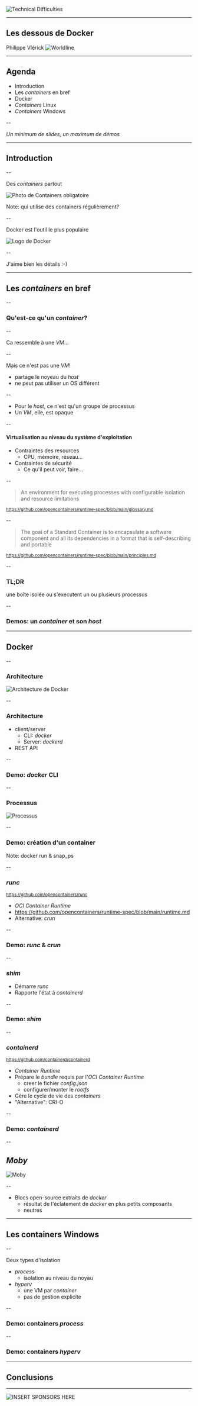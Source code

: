 <!-- .slide: data-background="#5499a8" -->
![Technical Difficulties](img/td.png)

---

## Les dessous de Docker

Philippe Vlérick
![Worldline](img/wl.png)

---

## Agenda

- Introduction
- Les _containers_ en bref
- Docker
- _Containers_ Linux
- _Containers_ Windows

--

_Un minimum de slides, un maximum de démos_

---

## Introduction

--

Des _containers_ partout

![Photo de Containers obligatoire](img/containers.jpg) <!-- .element height="75%" width="75%" -->

Note: qui utilise des containers régulièrement?

--

Docker est l'outil le plus populaire

![Logo de Docker](img/docker-vertical-logo-monochromatic.png) <!-- .element height="25%" width="25%" -->

--

J'aime bien les détails :-)

---

## Les _containers_ en bref

--

### Qu'est-ce qu'un _container_?

--

Ca ressemble à une _VM_...

--

Mais ce n'est pas une _VM_!
- partage le noyeau du _host_
- ne peut pas utiliser un OS différent

--

- Pour le _host_, ce n'est qu'un groupe de processus
- Un _VM_, elle, est opaque

--

#### Virtualisation au niveau du système d'exploitation

- Contraintes des resources
  - CPU, mémoire, réseau...
- Contraintes de sécurité
  - Ce qu'il peut voir, faire...

--

> An environment for executing processes with configurable isolation and resource limitations

<small>https://github.com/opencontainers/runtime-spec/blob/main/glossary.md</small>

--

> The goal of a Standard Container is to encapsulate a software component and all its dependencies in a format that is self-describing and portable

<small>https://github.com/opencontainers/runtime-spec/blob/main/principles.md</small>

--

### TL;DR

une boîte isolée ou s'executent un ou plusieurs processus

--

### Demos: un _container_ et son _host_

---

## Docker

--

### Architecture

![Architecture de Docker](img/docker_arch.png) <!-- .element height="80%" width="80%" -->

--

### Architecture

- client/server
  - CLI: _docker_
  - Server: _dockerd_
- REST API

--

### Demo: _docker_ CLI

--

### Processus

![Processus](img/docker_process.png) <!-- .element height="40%" width="40%" -->

--

### Demo: création d'un container

Note: docker run & snap_ps

--

### _runc_
<small>https://github.com/opencontainers/runc</small>

- _OCI Container Runtime_
- https://github.com/opencontainers/runtime-spec/blob/main/runtime.md
- Alternative: _crun_

--

### Demo: _runc_ & _crun_

--

### _shim_

- Démarre _runc_
- Rapporte l'état à _containerd_

--

### Demo: _shim_

--

### _containerd_

<small>https://github.com/containerd/containerd</small>

- _Container Runtime_
- Prépare le _bundle_ requis par l'_OCI Container Runtime_
  - creer le fichier _config.json_
  - configurer/monter le _rootfs_
- Gère le cycle de vie des _containers_
- "Alternative": CRI-O

--

### Demo: _containerd_

--

## _Moby_

![Moby](/img/moby-project-logo.png)

--

- Blocs open-source extraits de _docker_
  - résultat de l'éclatement de _docker_ en plus petits composants
  - neutres

---

## Les containers Windows

--

Deux types d'isolation
- _process_
  - isolation au niveau du noyau
- _hyperv_
  - une VM par _container_
  - pas de gestion explicite

--

### Demo: containers _process_

--

### Demo: containers _hyperv_

---

## Conclusions

---

![INSERT SPONSORS HERE](img/devday_sponsors.jpeg)

